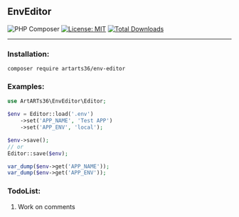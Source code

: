 EnvEditor
----

![PHP Composer](https://github.com/ArtARTs36/EnvEditor/workflows/Testing/badge.svg?branch=master)
[![License: MIT](https://img.shields.io/badge/License-MIT-yellow.svg)](https://opensource.org/licenses/MIT)
<a href="https://poser.pugx.org/artarts36/env-editor/d/total.svg">
    <img src="https://poser.pugx.org/artarts36/env-editor/d/total.svg" alt="Total Downloads">
</a>

----

### Installation:

`composer require artarts36/env-editor`

### Examples:

```php
use ArtARTs36\EnvEditor\Editor;

$env = Editor::load('.env')
    ->set('APP_NAME', 'Test APP')
    ->set('APP_ENV', 'local');

$env->save();
// or
Editor::save($env);

var_dump($env->get('APP_NAME'));
var_dump($env->get('APP_ENV'));
```

### TodoList:
1. Work on comments
